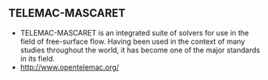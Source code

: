 ## TELEMAC-MASCARET
- TELEMAC-MASCARET is an integrated suite of solvers for use in the field of free-surface flow. Having been used in the context of many studies throughout the world, it has become one of the major standards in its field.
- http://www.opentelemac.org/